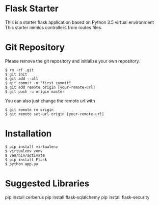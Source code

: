 # Flask Starter
This is a starter flask application based on Python 3.5 virtual environment
This starter mimics controllers from routes files.

# Git Repository
Please remove the git repository and initialize your own repository.
 ```
$ rm -rf .git
$ git init
$ git add --all
$ git commit -m "first commit"
$ git add remote origin [your-remote-url]
$ git push -u origin master

```
You can also just change the remote url with
```
$ git remote rm origin
$ git remote set-url origin [your-remote-url]

```
# Installation
```
$ pip install virtualenv
$ virtualenv venv
$ ven/bin/activate
$ pip install Flask
$ python app.py

```
# Suggested Libraries 
pip install cerberus
pip install flask-sqlalchemy
pip install flask-security
